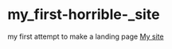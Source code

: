 # my_first-horrible-_site
my first attempt to make a landing page
[My site](https://dmitrycatdev.github.io/dmitrydevcat.github.io/)
